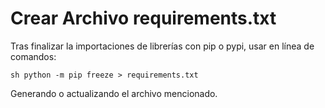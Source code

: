 # Crear Archivo requirements.txt
Tras finalizar la importaciones de librerías con pip o pypi, usar en línea de comandos:

`sh
  python -m pip freeze > requirements.txt
`

Generando o actualizando el archivo mencionado.
